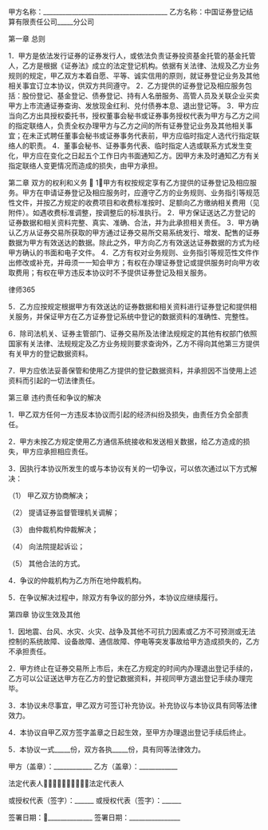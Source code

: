 
 甲方名称：_______________________________________
 乙方名称：中国证券登记结算有限责任公司_____分公司
 
 第一章 总则
 
 1．甲方是依法发行证券的证券发行人，或依法负责证券投资基金托管的基金托管人，乙方是根据《证券法》成立的法定登记机构。依据有关法律、法规及乙方业务规则的规定，甲乙双方本着自愿、平等、诚实信用的原则，就证券登记业务及其他相关事宜订立本协议，供双方共同遵守。
 2．乙方提供的证券登记及相应服务包括：股份登记、基金登记、债券登记、持有人名册服务、高管人员及关联企业买卖甲方上市流通证券查询、发放现金红利、兑付债券本息、退出登记等。
 3．甲方应当向乙方出具授权委托书，授权董事会秘书或证券事务授权代表为甲方与乙方之间的指定联络人，负责全权办理甲方与乙方之间的所有证券登记业务及其他相关事宜；在未正式聘任董事会秘书或证券事务代表前，甲方应临时指定人选代行指定联络人的职责。
 4．董事会秘书、证券事务代表、临时指定人选或联系方式发生变化，甲方应在变化之日起五个工作日内书面通知乙方。因甲方未及时通知乙方有关指定联络人变更情况而造成的损失，由甲方承担。
 
 第二章 双方的权利和义务
 
 1．甲方有权按规定享有乙方提供的证券登记及相应服务。甲方在申请证券登记及相应服务时，应遵守乙方的业务规则、业务指引等规范性文件，并按乙方规定的收费项目和收费标准按时、足额向乙方缴纳相关费用（见附件）。如遇收费标准调整，按调整后的标准执行。
 2．甲方保证送达乙方登记的证券数据和相关资料完整、真实、准确、合法，并为此承担相关责任。
 3．甲方确认乙方从证券交易所获取的甲方通过证券交易所交易系统发行、增发、配售的证券数据为甲方有效送达的数据。除此之外，甲方向乙方有效送达证券数据的方式为经甲方确认的书面和电子文件。
 4．乙方有权对业务规则、业务指引等规范性文件作出修改或补充，并毋须一一知会甲方；有权在办理证券登记或提供服务时向甲方收取费用；有权在甲方违反本协议时不予提供证券登记及相关服务。




 
律师365






 5．乙方应按规定根据甲方有效送达的证券数据和相关资料进行证券登记和提供相关服务，并保证甲方在乙方证券登记系统中登记的数据资料的准确性、完整性。

 6．除司法机关、证券主管部门、证券交易所及法律法规规定的其他有权部门依照国家有关法律、法规规定及乙方业务规则要求查询外，乙方不得向其他第三方提供有关甲方的登记数据资料。

 7．甲方应依法妥善保管和使用乙方提供的登记数据资料，并承担因不当使用上述资料而引起的一切法律责任。

 

 第三章 违约责任和争议的解决

 

 1．甲乙双方任何一方违反本协议而引起的经济纠纷及损失，由责任方负全部责任。

 2．甲方未按乙方规定使用乙方通信系统接收和发送相关数据，给乙方造成的损失，甲方应承担相应责任。

 3．因执行本协议所发生的或与本协议有关的一切争议，可以依次通过以下方式解决：

 （1） 甲乙双方协商解决；

 （2） 提请证券监督管理机关调解；

 （3） 由仲裁机构仲裁解决；

 （4） 向法院提起诉讼；

 （5） 其他合法的方式。

 4．争议的仲裁机构为乙方所在地仲裁机构。

 5．在争议解决过程中，除双方有争议的部分外，本协议应继续履行。

 

 第四章 协议生效及其他

 

 1．因地震、台风、水灾、火灾、战争及其他不可抗力因素或乙方不可预测或无法控制的系统故障、设备故障、通信故障、停电等突发事故给甲方造成损失的，乙方不承担责任。

 2．甲方终止在证券交易所上市后，未在乙方规定的时间内办理退出登记手续的，乙方可以公证送达甲方在乙方的登记数据资料，并视同甲方退出登记手续办理完毕。

 3．本协议未尽事宜，甲乙双方可签订补充协议。补充协议与本协议具有同等法律效力。

 4．本协议自甲乙双方签字盖章之日起生效，至甲方办理退出登记手续后终止。

 5．本协议一式_____份，双方各执_____份，具有同等法律效力。

 

  

 甲方（盖章）：____________    乙方（盖章）：____________

 法定代表人法定代表人                 

 或授权代表（签字）：______    或授权代表（签字）：______

 签署日期：______________    签署日期：________________

 


 

 
 
 
 
 
  


  
 

  


  


  
 
 
 
 

